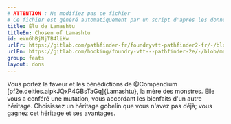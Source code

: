 ```yaml
---
# ATTENTION : Ne modifiez pas ce fichier
# Ce fichier est généré automatiquement par un script d'après les données du module Foundry VTT officiel et de sa traduction
title: Élu de Lamashtu
titleEn: Chosen of Lamashtu
id: eVn6hBjNjTB4liKw
urlFr: https://gitlab.com/pathfinder-fr/foundryvtt-pathfinder2-fr/-/blob/master/data/feats/eVn6hBjNjTB4liKw.htm
urlEn: https://gitlab.com/hooking/foundry-vtt---pathfinder-2e/-/blob/master/packs/data/feats.db/chosen-of-lamashtu.json
group: feats
layout: dons
---
```

Vous portez la faveur et les bénédictions de @Compendium [pf2e.deities.aipkJQxP4GBsTaGq]{Lamashtu}, la mère des monstres. Elle vous a conféré une mutation, vous accordant les bienfaits d'un autre héritage. Choisissez un héritage gobelin que vous n'avez pas déjà; vous gagnez cet héritage et ses avantages.


